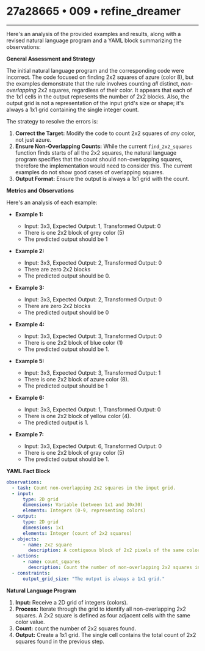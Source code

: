 # 27a28665 • 009 • refine_dreamer

---
Here's an analysis of the provided examples and results, along with a revised natural language program and a YAML block summarizing the observations:

**General Assessment and Strategy**

The initial natural language program and the corresponding code were incorrect. The code focused on finding 2x2 squares of azure (color 8), but the examples demonstrate that the rule involves counting *all* distinct, *non-overlapping* 2x2 squares, regardless of their color. It appears that each of the 1x1 cells in the output represents the number of 2x2 blocks. Also, the output grid is not a representation of the input grid's size or shape; it's always a 1x1 grid containing the single integer count.

The strategy to resolve the errors is:

1.  **Correct the Target:** Modify the code to count 2x2 squares of *any* color, not just azure.
2.  **Ensure Non-Overlapping Counts:** While the current `find_2x2_squares` function finds starts of all the 2x2 squares, the natural language program specifies that the count should non-overlapping squares, therefore the implementation would need to consider this. The current examples do not show good cases of overlapping squares.
3.  **Output Format:** Ensure the output is always a 1x1 grid with the count.

**Metrics and Observations**

Here's an analysis of each example:

*   **Example 1:**
    *   Input: 3x3, Expected Output: 1, Transformed Output: 0
    *   There is one 2x2 block of grey color (5)
    *   The predicted output should be 1

*   **Example 2:**
    *   Input: 3x3, Expected Output: 2, Transformed Output: 0
    *   There are zero 2x2 blocks
    *   The predicted output should be 0.

*   **Example 3:**
    *   Input: 3x3, Expected Output: 2, Transformed Output: 0
    *    There are zero 2x2 blocks
    *   The predicted output should be 0

*   **Example 4:**
    *   Input: 3x3, Expected Output: 3, Transformed Output: 0
    *   There is one 2x2 block of blue color (1)
    *   The predicted output should be 1.

*   **Example 5:**
    *   Input: 3x3, Expected Output: 3, Transformed Output: 1
    *    There is one 2x2 block of azure color (8).
    *   The predicted output should be 1

*   **Example 6:**
    *   Input: 3x3, Expected Output: 1, Transformed Output: 0
    *   There is one 2x2 block of yellow color (4).
    *   The predicted output is 1.

*   **Example 7:**
    *   Input: 3x3, Expected Output: 6, Transformed Output: 0
    *    There is one 2x2 block of gray color (5)
    *   The predicted output should be 1.

**YAML Fact Block**

```yaml
observations:
  - task: Count non-overlapping 2x2 squares in the input grid.
  - input:
      type: 2D grid
      dimensions: Variable (between 1x1 and 30x30)
      elements: Integers (0-9, representing colors)
  - output:
      type: 2D grid
      dimensions: 1x1
      elements: Integer (count of 2x2 squares)
  - objects:
      - name: 2x2 square
        description: A contiguous block of 2x2 pixels of the same color.
  - actions:
      - name: count_squares
        description: Count the number of non-overlapping 2x2 squares in the input grid.
  - constraints:
      output_grid_size: "The output is always a 1x1 grid."

```

**Natural Language Program**

1.  **Input:** Receive a 2D grid of integers (colors).
2.  **Process:** Iterate through the grid to identify all non-overlapping 2x2 squares. A 2x2 square is defined as four adjacent cells with the same color value.
3. **Count:** count the number of 2x2 squares found.
4.  **Output:** Create a 1x1 grid. The single cell contains the total count of 2x2 squares found in the previous step.

